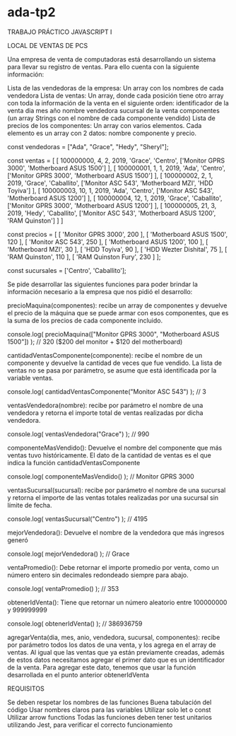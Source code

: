 # ada-tp2

TRABAJO PRÁCTICO JAVASCRIPT I

LOCAL DE VENTAS DE PCS

Una empresa de venta de computadoras está desarrollando un sistema para llevar su registro de ventas. Para ello cuenta con la siguiente información:

Lista de las vendedoras de la empresa: Un array con los nombres de cada vendedora
Lista de ventas: Un array, donde cada posición tiene otro array con toda la información de la venta en el siguiente orden:
identificador de la venta
dia
mes
año
nombre vendedora
sucursal de la venta
componentes (un array Strings con el nombre de cada componente vendido)
Lista de precios de los componentes: Un array con varios elementos. Cada elemento es un array con 2 datos: nombre componente y precio.

const vendedoras = ["Ada", "Grace", "Hedy", "Sheryl"];

const ventas = [
[ 100000000, 4, 2, 2019, 'Grace', 'Centro', ['Monitor GPRS 3000', 'Motherboard ASUS 1500'] ],
[ 100000001, 1, 1, 2019, 'Ada', 'Centro', ['Monitor GPRS 3000', 'Motherboard ASUS 1500'] ],
[ 100000002, 2, 1, 2019, 'Grace', 'Caballito', ['Monitor ASC 543', 'Motherboard MZI', 'HDD Toyiva'] ],
[ 100000003, 10, 1, 2019, 'Ada', 'Centro', ['Monitor ASC 543', 'Motherboard ASUS 1200'] ],
[ 100000004, 12, 1, 2019, 'Grace', 'Caballito', ['Monitor GPRS 3000', 'Motherboard ASUS 1200'] ],
[ 100000005, 21, 3, 2019, 'Hedy', 'Caballito', ['Monitor ASC 543', 'Motherboard ASUS 1200', 'RAM Quinston'] ]
]

const precios = [
[ 'Monitor GPRS 3000', 200 ],
[ 'Motherboard ASUS 1500', 120 ],
[ 'Monitor ASC 543', 250 ],
[ 'Motherboard ASUS 1200', 100 ],
[ 'Motherboard MZI', 30 ],
[ 'HDD Toyiva', 90 ],
[ 'HDD Wezter Dishital', 75 ],
[ 'RAM Quinston', 110 ],
[ 'RAM Quinston Fury', 230 ]
];

const sucursales = ['Centro', 'Caballito'];

Se pide desarrollar las siguientes funciones para poder brindar la información necesario a la empresa que nos pidió el desarrollo:

precioMaquina(componentes): recibe un array de componentes y devuelve el precio de la máquina que se puede armar con esos componentes, que es la suma de los precios de cada componente incluido.

console.log( precioMaquina(["Monitor GPRS 3000", "Motherboard ASUS 1500"]) ); // 320 ($200 del monitor + $120 del motherboard)

cantidadVentasComponente(componente): recibe el nombre de un componente y devuelve la cantidad de veces que fue vendido. La lista de ventas no se pasa por parámetro, se asume que está identificada por la variable ventas.

console.log( cantidadVentasComponente("Monitor ASC 543") ); // 3

ventasVendedora(nombre): recibe por parámetro el nombre de una vendedora y retorna el importe total de ventas realizadas por dicha vendedora.

console.log( ventasVendedora("Grace") ); // 990

componenteMasVendido(): Devuelve el nombre del componente que más ventas tuvo históricamente. El dato de la cantidad de ventas es el que indica la función cantidadVentasComponente

console.log( componenteMasVendido() ); // Monitor GPRS 3000

ventasSucursal(sucursal): recibe por parámetro el nombre de una sucursal y retorna el importe de las ventas totales realizadas por una sucursal sin límite de fecha.

console.log( ventasSucursal("Centro") ); // 4195

mejorVendedora(): Devuelve el nombre de la vendedora que más ingresos generó

console.log( mejorVendedora() ); // Grace

ventaPromedio(): Debe retornar el importe promedio por venta, como un número entero sin decimales redondeado siempre para abajo.

console.log( ventaPromedio() ); // 353

obtenerIdVenta(): Tiene que retornar un número aleatorio entre 100000000 y 999999999

console.log( obtenerIdVenta() ); // 386936759

agregarVenta(dia, mes, anio, vendedora, sucursal, componentes): recibe por parámetro todos los datos de una venta, y los agrega en el array de ventas. Al igual que las ventas que ya están previamente creadas, además de estos datos necesitamos agregar el primer dato que es un identificador de la venta. Para agregar este dato, tenemos que usar la función desarrollada en el punto anterior obtenerIdVenta

REQUISITOS

Se deben respetar los nombres de las funciones
Buena tabulación del código
Usar nombres claros para las variables
Utilizar solo let o const
Utilizar arrow functions
Todas las funciones deben tener test unitarios utilizando Jest, para verificar el correcto funcionamiento
